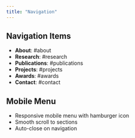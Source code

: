 ```yaml
---
title: "Navigation"
---
```


## Navigation Items

- **About**: #about
- **Research**: #research
- **Publications**: #publications
- **Projects**: #projects
- **Awards**: #awards
- **Contact**: #contact

## Mobile Menu
- Responsive mobile menu with hamburger icon
- Smooth scroll to sections
- Auto-close on navigation
